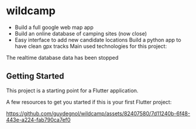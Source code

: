 # wildcamp

- Build a full google web map app
- Build an online database of camping sites (now close)
- Easy interface to add new candidate locations
Build a python app to have clean gpx tracks
Main used technologies for this project: 

The realtime database data has been stopped

## Getting Started

This project is a starting point for a Flutter application.

A few resources to get you started if this is your first Flutter project:

https://github.com/guydegnol/wildcamp/assets/82407580/7d11240b-6f48-443e-a224-fab790ca7ef0

